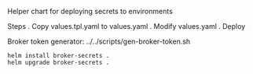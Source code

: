 Helper chart for deploying secrets to environments

Steps
. Copy values.tpl.yaml to values.yaml
. Modify values.yaml
. Deploy

Broker token generator: ../../scripts/gen-broker-token.sh

```
helm install broker-secrets .
helm upgrade broker-secrets .
```